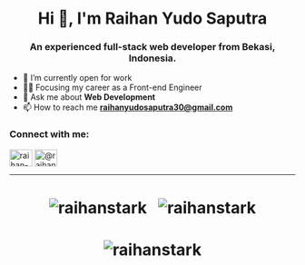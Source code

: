 <h1 align="center">Hi 👋, I'm Raihan Yudo Saputra</h1>
<h3 align="center">An experienced full-stack web developer from Bekasi, Indonesia.</h3>

- 🔭 I’m currently open for work
- 👨‍💻 Focusing my career as a Front-end Engineer
- 💬 Ask me about **Web Development**
- 📫 How to reach me **raihanyudosaputra30@gmail.com**

<h3 align="left">Connect with me:</h3>
<p align="left">
<a href="https://linkedin.com/in/raihan-yudo-saputra-43aa2517b" target="blank"><img align="center" src="https://cdn.jsdelivr.net/npm/simple-icons@3.0.1/icons/linkedin.svg" alt="raihan-yudo-saputra-43aa2517b" height="30" width="40" /></a>
<a href="https://medium.com/@raihansaputra" target="blank"><img align="center" src="https://cdn.jsdelivr.net/npm/simple-icons@3.0.1/icons/medium.svg" alt="@raihansaputra" height="30" width="40" /></a>
</p>

<hr/>
<h1 align="center"> 
  <img align="center" src="https://github-readme-stats.vercel.app/api?username=raihanstark&show_icons=true&locale=en" alt="raihanstark" />
  &nbsp;
  <img align="center" src="https://github-readme-streak-stats.herokuapp.com/?user=raihanstark&" alt="raihanstark" />
</h1>

<h1 align="center">
  <img align="center" src="https://leetcard.jacoblin.cool/raihanstark?theme=dark&font=Fira%20Mono&ext=heatmap" alt="raihanstark" />
</h1>

